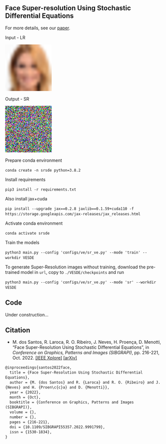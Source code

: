## Face Super-resolution Using Stochastic Differential Equations 
For more details, see our <a href="https://arxiv.org/abs/2209.12064">paper</a>.



<p align="center">
  <p>Input - LR</p>   <img width="150" src="https://raw.githubusercontent.com/marcelowds/sr-sde/main/lr_image.png">
  <p>Output - SR</p>   <img width="150" src="https://raw.githubusercontent.com/marcelowds/sr-sde/main/sr_generation.gif">
</p>

Prepare conda environment 

```conda create -n srsde python=3.8.2```

Install requirements

```pip3 install -r requirements.txt```

Also install jax+cuda

```pip install --upgrade jax==0.2.8 jaxlib==0.1.59+cuda110 -f https://storage.googleapis.com/jax-releases/jax_releases.html```

Activate conda environment

```conda activate srsde```

Train the models

```python3 main.py --config 'configs/ve/sr_ve.py' --mode 'train' --workdir VESDE```

To generate Super-Resolution images without training, download the pre-trained model in ```url```, copy to ```./VESDE/checkpoints``` and run

```python3 main.py --config 'configs/ve/sr_ve.py' --mode 'sr' --workdir VESDE```

## Code
Under construction...

## Citation
* M. dos Santos, R. Laroca, R. O. Ribeiro, J. Neves, H. Proença, D. Menotti, “Face Super-Resolution Using Stochastic Differential Equations”, in *Conference on Graphics, Patterns and Images (SIBGRAPI)*, pp. 216-221, Oct. 2022. [[IEEE Xplore]](https://doi.org/10.1109/SIBGRAPI55357.2022.9991799) [[arXiv]](https://arxiv.org/abs/2209.12064)

```
@inproceedings{santos2022face,
  title = {Face Super-Resolution Using Stochastic Differential Equations},
  author = {M. {dos Santos} and R. {Laroca} and R. O. {Ribeiro} and J. {Neves} and H. {Proen\c{c}a} and D. {Menotti}},
  year = {2022},
  month = {Oct},
  booktitle = {Conference on Graphics, Patterns and Images (SIBGRAPI)},
  volume = {},
  number = {},
  pages = {216-221},
  doi = {10.1109/SIBGRAPI55357.2022.9991799},
  issn = {1530-1834},
}
```
